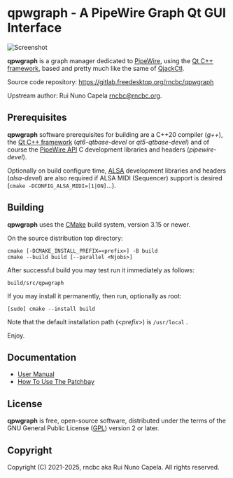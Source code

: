# qpwgraph - A PipeWire Graph Qt GUI Interface

![Screenshot](src/images/qpwgraph_screenshot-4.png)

  **qpwgraph** is a graph manager dedicated to [PipeWire](https://pipewire.org),
  using the [Qt C++ framework](https://qt.io), based and pretty much like the
  same of [QjackCtl](https://qjackctl.sourceforge.io).

  Source code repository: https://gitlab.freedesktop.org/rncbc/qpwgraph

  Upstream author: Rui Nuno Capela <rncbc@rncbc.org>.

## Prerequisites

  **qpwgraph** software prerequisites for building are a C++20 compiler
  (_g++_), the [Qt C++ framework](https://qt.io) (_qt6-qtbase-devel_ or
  _qt5-qtbase-devel_) and of course the [PipeWire API](https://pipewire.org)
  C development libraries and headers (_pipewire-devel_).

  Optionally on build configure time, [ALSA](https://www.alsa-project.org)
  development libraries and headers (_alsa-devel_) are also required if
  ALSA MIDI (Sequencer) support is desired (`cmake -DCONFIG_ALSA_MIDI=[1|ON]`...).

## Building

  **qpwgraph** uses the [CMake](https://cmake.org) build system, version
  3.15 or newer.

  On the source distribution top directory:

    cmake [-DCMAKE_INSTALL_PREFIX=<prefix>] -B build
    cmake --build build [--parallel <Njobs>]

  After successful build you may test run it immediately as follows:

    build/src/qpwgraph

  If you may install it permanently, then run, optionally as root:

    [sudo] cmake --install build

  Note that the default installation path (\<_prefix_\>) is `/usr/local` .


  Enjoy.

## Documentation

  * [User Manual](docs/qpwgraph-user_manual.md)
  * [How To Use The Patchbay](docs/qpwgraph_patchbay-user_manual.md)

## License

  **qpwgraph** is free, open-source software, distributed under the terms of
  the GNU General Public License ([GPL](https://www.gnu.org/copyleft/gpl.html))
  version 2 or later.

## Copyright

  Copyright (C) 2021-2025, rncbc aka Rui Nuno Capela. All rights reserved.

